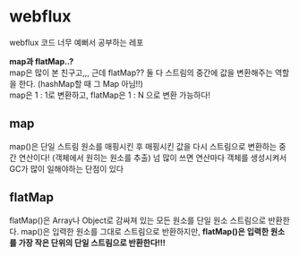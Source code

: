 # webflux
webflux 코드 너무 예뻐서 공부하는 레포


**map과 flatMap..?**    
map은 많이 본 친구고,,, 근데 flatMap?? 둘 다 스트림의 중간에 값을 변환해주는 역할을 한다. (hashMap할 때 그 Map 아님!!)<br/>
map은 1 : 1로 변환하고, flatMap은 1 : N 으로 변환 가능하다!

## map
map()은 단일 스트림 원소를 매핑시킨 후 매핑시킨 값을 다시 스트림으로 변환하는 중간 연산이다! (객체에서 원히는 원소를 추출)
넘 많이 쓰면 연산마다 객체를 생성시켜서 GC가 많이 일해야하는 단점이 있다


## flatMap
flatMap()은 Array나 Object로 감싸져 있는 모든 원소를 단일 원소 스트림으로 반환한다. map()은 입력한 원소를 그대로 스트림으로 반환하지만, **flatMap()은 입력한 원소를 가장 작은 단위의 단일 스트림으로 반환한다!!!**
